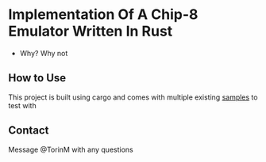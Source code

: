 # Implementation Of A Chip-8 Emulator Written In Rust

* Why? Why not

## How to Use

This project is built using cargo and comes with multiple existing [samples](./desktop/samples/) to test with

## Contact

Message @TorinM with any questions

